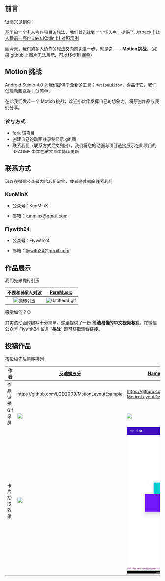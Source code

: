 ## 前言



很高兴见到你！



基于搞一个多人协作项目的想法，我们首先找到一个切入点：提供了 [Jetpack | 让人眼前一亮的 Java Kotlin 1:1 对照示例](https://juejin.im/post/5edf3397e51d4578587769ca)



而今天，我们的多人协作的想法又向前迈进一步，就是这—— **Motion 挑战**，（如果 github 上图片无法展示，可以移步到 [掘金](https://juejin.im/post/5ee71571f265da76f0169aaf)）



## Motion 挑战

Android Studio 4.0 为我们提供了全新的工具：`MotionEditor`，得益于它，我们创建动画变得十分简单，

在此我们发起一个 Motion 挑战，欢迎小伙伴发挥自己的想象力，将原创作品与我们分享。


### 参与方式

- fork [该项目](https://github.com/Jetpack-Missionary/MotionChallenge)
- 创建自己的动画并录制显示 gif 图
- 联系我们（联系方式后文列出），我们将您的动画与项目链接展示在此项目的 README 中并在该文章中持续更新



## 联系方式

可以在微信公众号内给我们留言，或者通过邮箱联系我们



### KunMinX

- 公众号：KunMinX

- 邮箱：kunminx@gmail.com

### Flywith24

- 公众号：Flywith24

- 邮箱：flywith24@gmail.com



## 作品展示

我们先来抛砖引玉

|                       不要和孙家人对波                       | [PureMusic](https://github.com/KunMinX/Jetpack-MVVM-Best-Practice) |
| :----------------------------------------------------------: | :----------------------------------------------------------: |
| ![抛砖引玉](https://i.loli.net/2020/06/13/jkbmED8YTxGZF4r.gif) | ![Untitled4.gif](https://i.loli.net/2020/07/28/BZoj1n4dSQYFbkc.gif) |





感觉如何？😉

其实该动画的编写十分简单。这里提供了一份 **简洁易懂的中文视频教程**，在微信公众号 Flywith24 留言 “**挑战**” 即可获取观看链接。



## 投稿作品

按投稿先后顺序排列

| 作者     | [反魂蝶五分](https://juejin.im/user/57b6a5e4a633bd00664e6bb6) | [NameZIKANG](https://github.com/NameZIKANG)            |
| -------- | ------------------------------------------------------------ | ------------------------------------------------------ |
| 作品链接 | https://github.com/LGD2009/MotionLayoutExample               | https://github.com/NameZIKANG/-MotionLayoutDemo        |
| Gif 录屏 | ![](https://user-gold-cdn.xitu.io/2019/7/4/16bbbd6ceb97ea29?imageslim) | ![](https://i.loli.net/2020/07/27/wNsGBDF6RimS1Vt.gif) |
| 卡片抽取效果 | ![](https://github.com/8kEatRadish/MotionChallenge) | ![](https://raw.githubusercontent.com/8kEatRadish/MotionChallenge/master/device-2022-03-30-152117.gif) |









